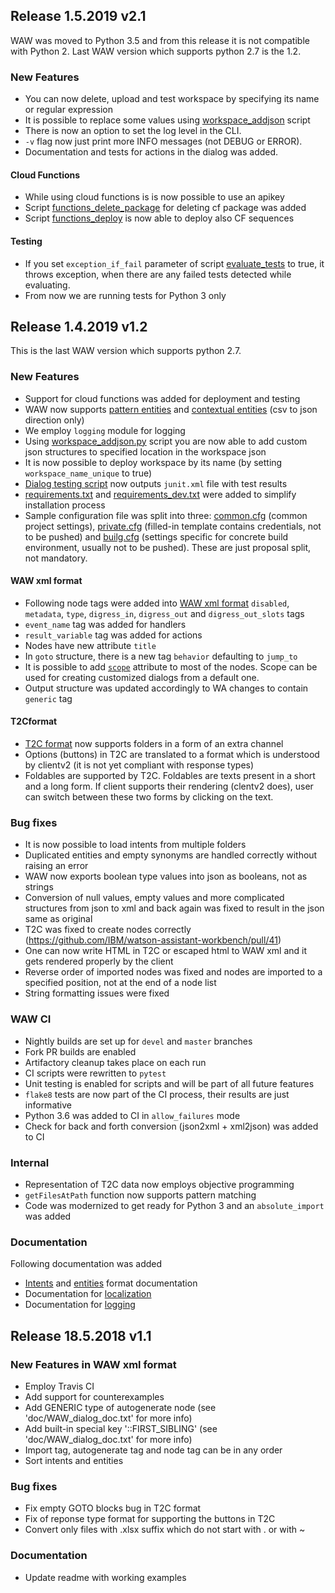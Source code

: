 ## Release 1.5.2019 v2.1
WAW was moved to Python 3.5 and from this release it is not compatible with Python 2. Last WAW version which supports python 2.7 is the 1.2.

### New Features
 - You can now delete, upload and test workspace by specifying its name or regular expression
 - It is possible to replace some values using [workspace_addjson](/scripts/workspace_addjson.py) script
 - There is now an option to set the log level in the CLI.
 - `-v` flag now just print more INFO messages (not DEBUG or ERROR).
 - Documentation and tests for actions in the dialog was added.

#### Cloud Functions
 - While using cloud functions is is now possible to use an apikey
 - Script [functions_delete_package](/scripts/functions_delete_package.py) for deleting cf package was added
 - Script [functions_deploy](/scripts/functions_deploy.py) is now able to deploy also CF sequences

#### Testing
 - If you set `exception_if_fail` parameter of script [evaluate_tests](/scripts/evaluate_tests.py) to true, it throws exception, when there are any failed tests detected while evaluating.
 - From now we are running tests for Python 3 only

## Release 1.4.2019 v1.2
This is the last WAW version which supports python 2.7.

### New Features
 - Support for cloud functions was added for deployment and testing
 - WAW now supports [pattern entities](/doc/WAW_entities_doc.md#patterns) and [contextual entities](/doc/WAW_entities_doc.md#contextual-entities) (csv to json direction only)
 - We employ `logging` module for logging
 - Using [workspace_addjson.py](/scripts/workspace_addjson.py) script you are now able to add custom json structures to specified location in the workspace json
 - It is now possible to deploy workspace by its name (by setting `workspace_name_unique` to true)
 - [Dialog testing script](/scripts/evaluate_tests.py) now outputs `junit.xml` file with test results
 - [requirements.txt](/requirements.txt) and [requirements_dev.txt](/requirements_dev.txt) were added to simplify installation process
 - Sample configuration file was split into three: [common.cfg](/example/en_app/common.cfg) (common project settings), [private.cfg](/example/en_app/private.cfg.template) (filled-in template contains credentials, not to be pushed) and [builg.cfg](/example/en_app/build.cfg) (settings specific for concrete build environment, usually not to be pushed). These are just proposal split, not mandatory.

#### WAW xml format

 - Following node tags were added into [WAW xml format](/data_spec/dialog_schema.xml) `disabled`, `metadata`, `type`, `digress_in`, `digress_out` and `digress_out_slots` tags
 - `event_name` tag was added for handlers
 - `result_variable` tag was added for actions
 - Nodes have new attribute `title`
 - In `goto` structure, there is a new tag `behavior` defaulting to `jump_to`
 - It is possible to add [`scope`](/doc/WAW_dialog_doc.txt) attribute to most of the nodes. Scope can be used for creating customized dialogs from a default one.
 - Output structure was updated accordingly to WA changes to contain `generic` tag

#### T2Cformat
 - [T2C format](/doc/T2C_doc.md) now supports folders in a form of an extra channel
 - Options (buttons) in T2C are translated to a format which is understood by clientv2 (it is not yet compliant with response types)
 - Foldables are supported by T2C. Foldables are texts present in a short and a long form. If client supports their rendering (clentv2 does), user can switch between these two forms by clicking on the text.

### Bug fixes
 - It is now possible to load intents from multiple folders
 - Duplicated entities and empty synonyms are handled correctly without raising an error
 - WAW now exports boolean type values into json as booleans, not as strings
 - Conversion of null values, empty values and more complicated structures from json to xml and back again was fixed to result in the json same as original
 - T2C was fixed to create nodes correctly (https://github.com/IBM/watson-assistant-workbench/pull/41)
 - One can now write HTML in T2C or escaped html to WAW xml and it gets rendered properly by the client
 - Reverse order of imported nodes was fixed and nodes are imported to a specified position, not at the end of a node list
 - String formatting issues were fixed

### WAW CI
 - Nightly builds are set up for `devel` and `master` branches
 - Fork PR builds are enabled
 - Artifactory cleanup takes place on each run
 - CI scripts were rewritten to `pytest`
 - Unit testing is enabled for scripts and will be part of all future features
 - `flake8` tests are now part of the CI process, their results are just informative
 - Python 3.6 was added to CI in `allow_failures` mode
 - Check for back and forth conversion (json2xml + xml2json) was added to CI

### Internal
 - Representation of T2C data now employs objective programming
 - `getFilesAtPath` function now supports pattern matching
 - Code was modernized to get ready for Python 3 and an `absolute_import` was added

### Documentation
Following documentation was added
 - [Intents](/doc/WAW_intents_doc.md) and [entities](/doc/WAW_entities_doc.md) format documentation
 - Documentation for [localization](/doc/WAW_dialog_doc.md#localization)
 - Documentation for [logging](/logging.md)


## Release 18.5.2018 v1.1

### New Features in WAW xml format
 - Employ Travis CI
 - Add support for counterexamples
 - Add GENERIC type of autogenerate node (see 'doc/WAW\_dialog\_doc.txt' for more info)
 - Add built-in special key '::FIRST\_SIBLING' (see 'doc/WAW\_dialog\_doc.txt' for more info)
 - Import tag, autogenerate tag and node tag can be in any order
 - Sort intents and entities

### Bug fixes
 - Fix empty GOTO blocks bug in T2C format
 - Fix of reponse type format for supporting the buttons in T2C
 - Convert only files with .xlsx suffix which do not start with . or with ~

### Documentation
 - Update readme with working examples
